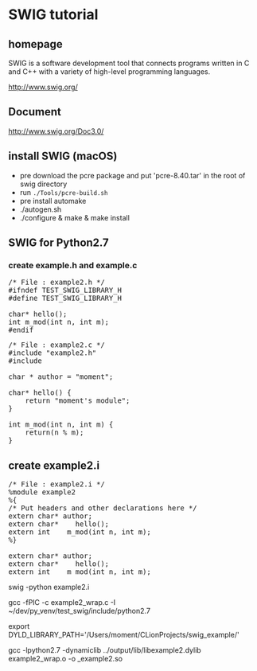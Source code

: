 # SWIG tutorial

## homepage

SWIG is a software development tool that connects programs written in C and C++ with a variety of high-level programming languages.

http://www.swig.org/

## Document
http://www.swig.org/Doc3.0/

## install SWIG (macOS)
* pre download the pcre package and put 'pcre-8.40.tar' in the root of swig directory
* run `./Tools/pcre-build.sh`
* pre install automake
* ./autogen.sh 
* ./configure & make & make install


## SWIG for Python2.7

### create example.h and example.c
<pre>
/* File : example2.h */
#ifndef TEST_SWIG_LIBRARY_H
#define TEST_SWIG_LIBRARY_H

char* hello();
int m_mod(int n, int m);
#endif
</pre>

<pre>
/* File : example2.c */
#include "example2.h"
#include <stdio.h>

char * author = "moment";

char* hello() {
    return "moment's module";
}

int m_mod(int n, int m) {
    return(n % m);
}
</pre>

## create example2.i

<pre>
/* File : example2.i */
%module example2
%{
/* Put headers and other declarations here */
extern char* author;
extern char*    hello();
extern int    m_mod(int n, int m);
%}

extern char* author;
extern char*    hello();
extern int    m_mod(int n, int m);
</pre>

swig -python example2.i

gcc -fPIC -c example2_wrap.c -I ~/dev/py_venv/test_swig/include/python2.7

export DYLD_LIBRARY_PATH='/Users/moment/CLionProjects/swig_example/'

gcc -lpython2.7 -dynamiclib ../output/lib/libexample2.dylib example2_wrap.o -o _example2.so